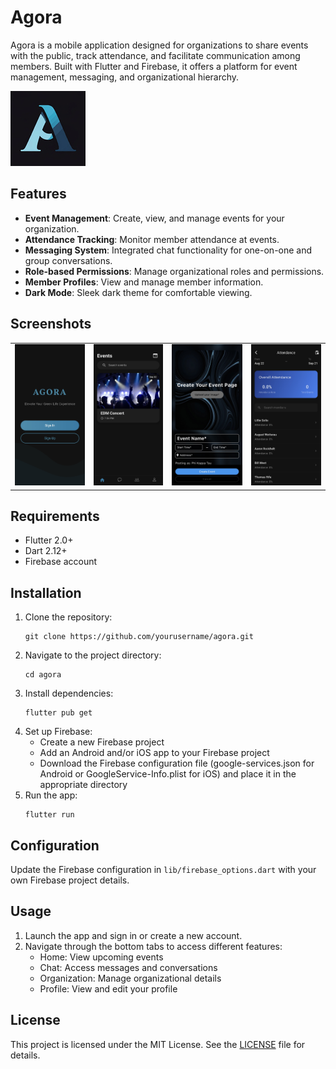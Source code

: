# Agora

Agora is a mobile application designed for organizations to share events with the public, track attendance, and facilitate communication among members. Built with Flutter and Firebase, it offers a platform for event management, messaging, and organizational hierarchy.

![App Logo](https://github.com/awetterau/Agora/blob/main/agora/ios/Runner/Assets.xcassets/AppIcon.appiconset/120.png)

## Features

- **Event Management**: Create, view, and manage events for your organization.
- **Attendance Tracking**: Monitor member attendance at events.
- **Messaging System**: Integrated chat functionality for one-on-one and group conversations.
- **Role-based Permissions**: Manage organizational roles and permissions.
- **Member Profiles**: View and manage member information.
- **Dark Mode**: Sleek dark theme for comfortable viewing.

## Screenshots

<table>
  <tr>
    <td><img src="https://github.com/awetterau/Agora/blob/main/agora/ios/Runner/Assets.xcassets/Screenshots/WelcomeView.jpg" alt="Welcome Screen" /></td>
    <td><img src="https://github.com/awetterau/Agora/blob/main/agora/ios/Runner/Assets.xcassets/Screenshots/EventsView.jpg" alt="Events Screen" /></td>
    <td><img src="https://github.com/awetterau/Agora/blob/main/agora/ios/Runner/Assets.xcassets/Screenshots/CreateEventView.jpg" alt="New Event Screen" /></td>
    <td><img src="https://github.com/awetterau/Agora/blob/main/agora/ios/Runner/Assets.xcassets/Screenshots/AttendanceView.jpg" alt="Attendance Screen" /></td>
  </tr>
</table>

## Requirements

- Flutter 2.0+
- Dart 2.12+
- Firebase account

## Installation

1. Clone the repository:
   ```
   git clone https://github.com/yourusername/agora.git
   ```
2. Navigate to the project directory:
   ```
   cd agora
   ```
3. Install dependencies:
   ```
   flutter pub get
   ```
4. Set up Firebase:
   - Create a new Firebase project
   - Add an Android and/or iOS app to your Firebase project
   - Download the Firebase configuration file (google-services.json for Android or GoogleService-Info.plist for iOS) and place it in the appropriate directory
5. Run the app:
   ```
   flutter run
   ```

## Configuration

Update the Firebase configuration in `lib/firebase_options.dart` with your own Firebase project details.

## Usage

1. Launch the app and sign in or create a new account.
2. Navigate through the bottom tabs to access different features:
   - Home: View upcoming events
   - Chat: Access messages and conversations
   - Organization: Manage organizational details
   - Profile: View and edit your profile

## License

This project is licensed under the MIT License. See the [LICENSE](LICENSE) file for details.
